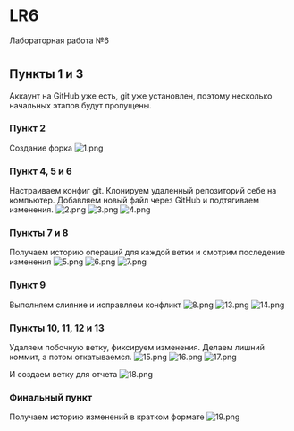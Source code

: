 # LR6
Лабораторная работа №6

#
## Пункты 1 и 3
Аккаунт на GitHub уже есть, git уже установлен,
поэтому несколько начальных этапов будут пропущены.

### Пункт 2
Создание форка
![1.png](screenshots%2F1.png)

### Пункт 4, 5 и 6
Настраиваем конфиг git.
Клонируем удаленный репозиторий себе на компьютер.
Добавляем новый файл через GitHub и подтягиваем изменения.
![2.png](screenshots%2F2.png)
![3.png](screenshots%2F3.png)
![4.png](screenshots%2F4.png)

### Пункты 7 и 8
Получаем историю операций для каждой ветки и смотрим последение изменения
![5.png](screenshots%2F5.png)
![6.png](screenshots%2F6.png)
![7.png](screenshots%2F7.png)

### Пункт 9
Выполняем слияние и исправляем конфликт
![8.png](screenshots%2F8.png)
![13.png](screenshots%2F13.png)
![14.png](screenshots%2F14.png)

### Пункты 10, 11, 12 и 13
Удаляем побочную ветку, фиксируем изменения.
Делаем лишний коммит, а потом откатываемся.
![15.png](screenshots%2F15.png)
![16.png](screenshots%2F16.png)
![17.png](screenshots%2F17.png)

И создаем ветку для отчета
![18.png](screenshots%2F18.png)

### Финальный пункт
Получаем историю изменений в кратком формате
![19.png](screenshots%2F19.png)